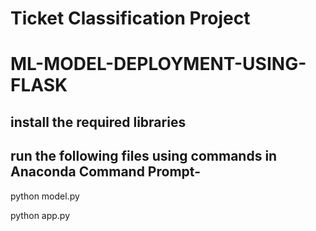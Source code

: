 # Ticket Classification Project
# ML-MODEL-DEPLOYMENT-USING-FLASK

## install the required libraries

## run the following files using commands in Anaconda Command Prompt- 
python model.py

python app.py
